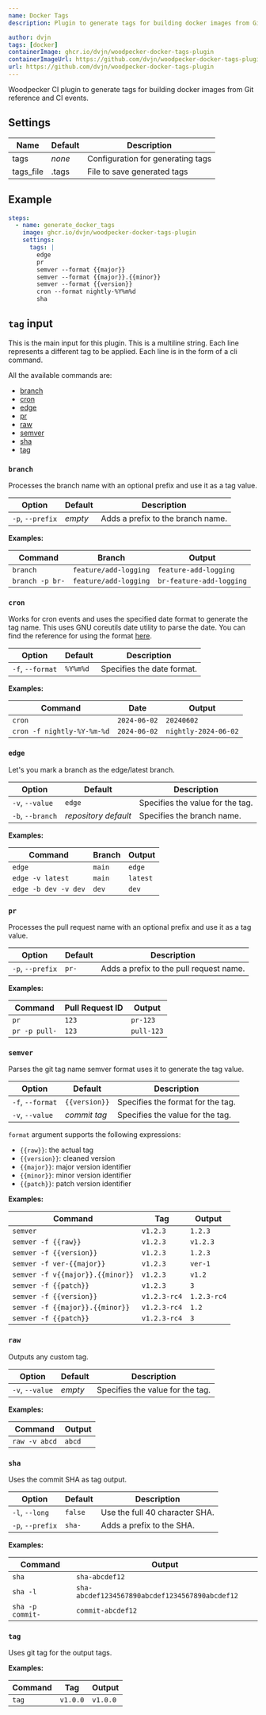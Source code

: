 ```yaml
---
name: Docker Tags
description: Plugin to generate tags for building docker images from Git reference and CI events.

author: dvjn
tags: [docker]
containerImage: ghcr.io/dvjn/woodpecker-docker-tags-plugin
containerImageUrl: https://github.com/dvjn/woodpecker-docker-tags-plugin/pkgs/container/woodpecker-docker-tags-plugin
url: https://github.com/dvjn/woodpecker-docker-tags-plugin
---
```


Woodpecker CI plugin to generate tags for building docker images from Git reference and CI events.

## Settings

| Name      | Default | Description                       |
| --------- | ------- | --------------------------------- |
| tags      | _none_  | Configuration for generating tags |
| tags_file | .tags   | File to save generated tags       |

## Example

```yaml
steps:
  - name: generate_docker_tags
    image: ghcr.io/dvjn/woodpecker-docker-tags-plugin
    settings:
      tags: |
        edge
        pr
        semver --format {{major}}
        semver --format {{major}}.{{minor}}
        semver --format {{version}}
        cron --format nightly-%Y%m%d
        sha
```

## `tag` input

This is the main input for this plugin. This is a multiline string. Each line
represents a different tag to be applied. Each line is in the form of a cli
command.

All the available commands are:

- [branch](#branch)
- [cron](#cron)
- [edge](#edge)
- [pr](#pr)
- [raw](#raw)
- [semver](#semver)
- [sha](#sha)
- [tag](#tag)

### `branch`

Processes the branch name with an optional prefix and use it as a tag value.

| Option           | Default | Description                       |
| ---------------- | ------- | --------------------------------- |
| `-p`, `--prefix` | _empty_ | Adds a prefix to the branch name. |

**Examples:**

| Command         | Branch                | Output                   |
| --------------- | --------------------- | ------------------------ |
| `branch`        | `feature/add-logging` | `feature-add-logging`    |
| `branch -p br-` | `feature/add-logging` | `br-feature-add-logging` |

### `cron`

Works for cron events and uses the specified date format to generate the tag
name. This uses GNU coreutils date utility to parse the date. You can find the
reference for using the format
[here](https://www.gnu.org/software/coreutils/manual/html_node/Date-format-specifiers.html).

| Option           | Default  | Description                |
| ---------------- | -------- | -------------------------- |
| `-f`, `--format` | `%Y%m%d` | Specifies the date format. |

**Examples:**

| Command                    | Date         | Output               |
| -------------------------- | ------------ | -------------------- |
| `cron`                     | `2024-06-02` | `20240602`           |
| `cron -f nightly-%Y-%m-%d` | `2024-06-02` | `nightly-2024-06-02` |

### `edge`

Let's you mark a branch as the edge/latest branch.

| Option           | Default              | Description                      |
| ---------------- | -------------------- | -------------------------------- |
| `-v`, `--value`  | `edge`               | Specifies the value for the tag. |
| `-b`, `--branch` | _repository default_ | Specifies the branch name.       |

**Examples:**

| Command              | Branch | Output   |
| -------------------- | ------ | -------- |
| `edge`               | `main` | `edge`   |
| `edge -v latest`     | `main` | `latest` |
| `edge -b dev -v dev` | `dev`  | `dev`    |

### `pr`

Processes the pull request name with an optional prefix and use it as a tag value.

| Option           | Default | Description                             |
| ---------------- | ------- | --------------------------------------- |
| `-p`, `--prefix` | `pr-`   | Adds a prefix to the pull request name. |

**Examples:**

| Command       | Pull Request ID | Output     |
| ------------- | --------------- | ---------- |
| `pr`          | `123`           | `pr-123`   |
| `pr -p pull-` | `123`           | `pull-123` |

### `semver`

Parses the git tag name semver format uses it to generate the tag value.

| Option           | Default       | Description                       |
| ---------------- | ------------- | --------------------------------- |
| `-f`, `--format` | `{{version}}` | Specifies the format for the tag. |
| `-v`, `--value`  | _commit tag_  | Specifies the value for the tag.  |

`format` argument supports the following expressions:

- `{{raw}}`: the actual tag
- `{{version}}`: cleaned version
- `{{major}}`: major version identifier
- `{{minor}}`: minor version identifier
- `{{patch}}`: patch version identifier

**Examples:**

| Command                          | Tag          | Output      |
| -------------------------------- | ------------ | ----------- |
| `semver`                         | `v1.2.3`     | `1.2.3`     |
| `semver -f {{raw}}`              | `v1.2.3`     | `v1.2.3`    |
| `semver -f {{version}}`          | `v1.2.3`     | `1.2.3`     |
| `semver -f ver-{{major}}`        | `v1.2.3`     | `ver-1`     |
| `semver -f v{{major}}.{{minor}}` | `v1.2.3`     | `v1.2`      |
| `semver -f {{patch}}`            | `v1.2.3`     | `3`         |
| `semver -f {{version}}`          | `v1.2.3-rc4` | `1.2.3-rc4` |
| `semver -f {{major}}.{{minor}}`  | `v1.2.3-rc4` | `1.2`       |
| `semver -f {{patch}}`            | `v1.2.3-rc4` | `3`         |

### `raw`

Outputs any custom tag.

| Option          | Default | Description                      |
| --------------- | ------- | -------------------------------- |
| `-v`, `--value` | _empty_ | Specifies the value for the tag. |

**Examples:**

| Command       | Output |
| ------------- | ------ |
| `raw -v abcd` | `abcd` |

### `sha`

Uses the commit SHA as tag output.

| Option           | Default | Description                    |
| ---------------- | ------- | ------------------------------ |
| `-l`, `--long`   | `false` | Use the full 40 character SHA. |
| `-p`, `--prefix` | `sha-`  | Adds a prefix to the SHA.      |

**Examples:**

| Command          | Output                                         |
| ---------------- | ---------------------------------------------- |
| `sha`            | `sha-abcdef12`                                 |
| `sha -l`         | `sha-abcdef1234567890abcdef1234567890abcdef12` |
| `sha -p commit-` | `commit-abcdef12`                              |

### `tag`

Uses git tag for the output tags.

**Examples:**

| Command | Tag      | Output   |
| ------- | -------- | -------- |
| `tag`   | `v1.0.0` | `v1.0.0` |
